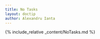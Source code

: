 ```yaml
---
title: No Tasks
layout: doctip
author: Alexandru Ianta
---
```


{% include_relative _content/NoTasks.md %}